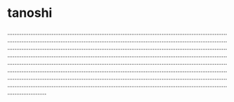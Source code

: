 # tanoshi
......................................................................................................................................................................................................................................................................................................................................................................................................................................................................................................................................................................................................................................................................................................................................................................................................................................................................................................................................................................................................................................................